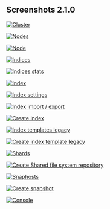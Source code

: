## Screenshots 2.1.0

[![Cluster](https://raw.githubusercontent.com/stephanediondev/elasticsearch-admin/master/screenshots/2.1.0/resized/resized-cluster.png)](https://raw.githubusercontent.com/stephanediondev/elasticsearch-admin/master/screenshots/2.1.0/original/original-cluster.png)

[![Nodes](https://raw.githubusercontent.com/stephanediondev/elasticsearch-admin/master/screenshots/2.1.0/resized/resized-nodes.png)](https://raw.githubusercontent.com/stephanediondev/elasticsearch-admin/master/screenshots/2.1.0/original/original-nodes.png)

[![Node](https://raw.githubusercontent.com/stephanediondev/elasticsearch-admin/master/screenshots/2.1.0/resized/resized-node.png)](https://raw.githubusercontent.com/stephanediondev/elasticsearch-admin/master/screenshots/2.1.0/original/original-node.png)

[![Indices](https://raw.githubusercontent.com/stephanediondev/elasticsearch-admin/master/screenshots/2.1.0/resized/resized-indices.png)](https://raw.githubusercontent.com/stephanediondev/elasticsearch-admin/master/screenshots/2.1.0/original/original-indices.png)

[![Indices stats](https://raw.githubusercontent.com/stephanediondev/elasticsearch-admin/master/screenshots/2.1.0/resized/resized-indices-stats.png)](https://raw.githubusercontent.com/stephanediondev/elasticsearch-admin/master/screenshots/2.1.0/original/original-indices-stats.png)

[![Index](https://raw.githubusercontent.com/stephanediondev/elasticsearch-admin/master/screenshots/2.1.0/resized/resized-index.png)](https://raw.githubusercontent.com/stephanediondev/elasticsearch-admin/master/screenshots/2.1.0/original/original-index.png)

[![Index settings](https://raw.githubusercontent.com/stephanediondev/elasticsearch-admin/master/screenshots/2.1.0/resized/resized-index-settings.png)](https://raw.githubusercontent.com/stephanediondev/elasticsearch-admin/master/screenshots/2.1.0/original/original-index-settings.png)

[![Index import / export](https://raw.githubusercontent.com/stephanediondev/elasticsearch-admin/master/screenshots/2.1.0/resized/resized-index-import-export.png)](https://raw.githubusercontent.com/stephanediondev/elasticsearch-admin/master/screenshots/2.1.0/original/original-index-import-export.png)

[![Create index](https://raw.githubusercontent.com/stephanediondev/elasticsearch-admin/master/screenshots/2.1.0/resized/resized-index-create.png)](https://raw.githubusercontent.com/stephanediondev/elasticsearch-admin/master/screenshots/2.1.0/original/original-index-create.png)

[![Index templates legacy](https://raw.githubusercontent.com/stephanediondev/elasticsearch-admin/master/screenshots/2.1.0/resized/resized-index-templates-legacy.png)](https://raw.githubusercontent.com/stephanediondev/elasticsearch-admin/master/screenshots/2.1.0/original/original-index-templates-legacy.png)

[![Create index template legacy](https://raw.githubusercontent.com/stephanediondev/elasticsearch-admin/master/screenshots/2.1.0/resized/resized-index-templates-legacy-create.png)](https://raw.githubusercontent.com/stephanediondev/elasticsearch-admin/master/screenshots/2.1.0/original/original-index-templates-legacy-create.png)

[![Shards](https://raw.githubusercontent.com/stephanediondev/elasticsearch-admin/master/screenshots/2.1.0/resized/resized-shards.png)](https://raw.githubusercontent.com/stephanediondev/elasticsearch-admin/master/screenshots/2.1.0/original/original-shards.png)

[![Create Shared file system repository](https://raw.githubusercontent.com/stephanediondev/elasticsearch-admin/master/screenshots/2.1.0/resized/resized-repository-create-fs.png)](https://raw.githubusercontent.com/stephanediondev/elasticsearch-admin/master/screenshots/2.1.0/original/original-repository-create-fs.png)

[![Snaphosts](https://raw.githubusercontent.com/stephanediondev/elasticsearch-admin/master/screenshots/2.1.0/resized/resized-snapshots.png)](https://raw.githubusercontent.com/stephanediondev/elasticsearch-admin/master/screenshots/2.1.0/original/original-snapshots.png)

[![Create snapshot](https://raw.githubusercontent.com/stephanediondev/elasticsearch-admin/master/screenshots/2.1.0/resized/resized-snapshot-create.png)](https://raw.githubusercontent.com/stephanediondev/elasticsearch-admin/master/screenshots/2.1.0/original/original-snapshot-create.png)

[![Console](https://raw.githubusercontent.com/stephanediondev/elasticsearch-admin/master/screenshots/2.1.0/resized/resized-console.png)](https://raw.githubusercontent.com/stephanediondev/elasticsearch-admin/master/screenshots/2.1.0/original/original-console.png)


